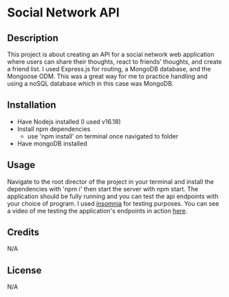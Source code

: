 # Social Network API

## Description

This project is about creating an API for a social network web application where users can share their thoughts, react to friends’ thoughts, and create a friend list. I used Express.js for routing, a MongoDB database, and the Mongoose ODM. This was a great way for me to practice handling and using a noSQL database which in this case was MongoDB.

## Installation

- Have Nodejs installed (I used v16.18)
- Install npm dependencies
    - use 'npm install' on terminal once navigated to folder
- Have mongoDB installed

## Usage

Navigate to the root director of the project in your terminal and install the dependencies with 'npm i' then start the server with npm start. The application should be fully running and you can test the api endpoints with your choice of program. I used [insomnia](https://insomnia.rest/) for testing purposes. You can see a video of me testing the application's endpoints in action [here](https://drive.google.com/file/d/1SEJDmH2qsKSAIuOvbPRNpz2as5N3p-vm/view).

## Credits

N/A

## License

N/A
